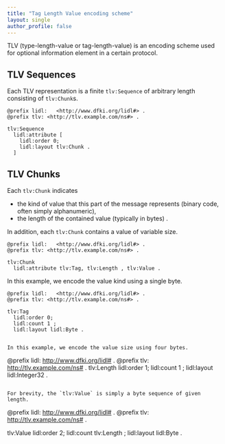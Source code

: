 ```yaml
---
title: "Tag Length Value encoding scheme"
layout: single
author_profile: false
---
```


TLV (type-length-value or tag-length-value) is an encoding scheme used for optional information element in a certain protocol.

## TLV Sequences

Each TLV representation is a finite `tlv:Sequence` of arbitrary length consisting of `tlv:Chunk`s.

```
@prefix lidl:   <http://www.dfki.org/lidl#> .
@prefix tlv: <http://tlv.example.com/ns#> .

tlv:Sequence
  lidl:attribute [
    lidl:order 0;
    lidl:layout tlv:Chunk .
  ]
```

## TLV Chunks

Each `tlv:Chunk` indicates 
- the kind of value that this part of the message represents (binary code, often simply alphanumeric), 
- the length of the contained value (typically in bytes) .

In addition, each `tlv:Chunk` contains a value of variable size.
 
```
@prefix lidl:   <http://www.dfki.org/lidl#> .
@prefix tlv: <http://tlv.example.com/ns#> .

tlv:Chunk
  lidl:attribute tlv:Tag, tlv:Length , tlv:Value .
```

In this example, we encode the value kind using a single byte.

```
@prefix lidl:   <http://www.dfki.org/lidl#> .
@prefix tlv: <http://tlv.example.com/ns#> .

tlv:Tag
  lidl:order 0;
  lidl:count 1 ;
  lidl:layout lidl:Byte .


In this example, we encode the value size using four bytes.

```
@prefix lidl:   <http://www.dfki.org/lidl#> .
@prefix tlv: <http://tlv.example.com/ns#> .
tlv:Length
  lidl:order 1;
  lidl:count 1 ;
  lidl:layout lidl:Integer32 .
```  

For brevity, the `tlv:Value` is simply a byte sequence of given length.

```
@prefix lidl:   <http://www.dfki.org/lidl#> .
@prefix tlv: <http://tlv.example.com/ns#> . 

tlv:Value
  lidl:order 2;
  lidl:count tlv:Length ;
  lidl:layout lidl:Byte .
```